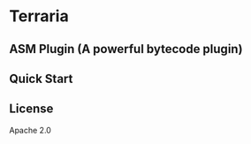 # Terraria


## ASM Plugin (A powerful bytecode plugin)



## Quick Start



## License

Apache 2.0

